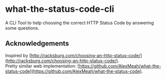 # what-the-status-code-cli
A CLI Tool to help choosing the correct HTTP Status Code by answering some questions.

## Acknowledgements

Inspired by [http://racksburg.com/choosing-an-http-status-code/](http://racksburg.com/choosing-an-http-status-code/).  
Pretty similar web implementation: [https://github.com/AlexMeah/what-the-status-code](https://github.com/AlexMeah/what-the-status-code).

